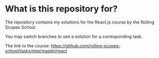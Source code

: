 # What is this repository for?

The repository contains my solutions for the React.js course by the Rolling Scopes School.

You may switch branches to see a solution for a corresponding task.

The link to the course: https://github.com/rolling-scopes-school/tasks/tree/master/react
